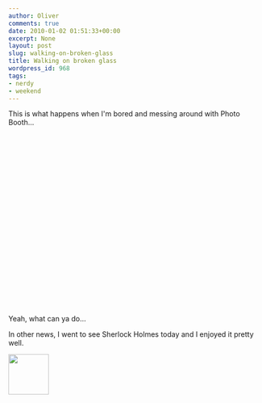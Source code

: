 ```yaml
---
author: Oliver
comments: true
date: 2010-01-02 01:51:33+00:00
excerpt: None
layout: post
slug: walking-on-broken-glass
title: Walking on broken glass
wordpress_id: 968
tags:
- nerdy
- weekend
---
```


This is what happens when I'm bored and messing around with Photo Booth...

<object width="425" height="344"><param name="movie" value="https://www.youtube.com/v/GQdknZDpu7A&hl=en_US&fs=1&hd=1"></param><param name="allowFullScreen" value="true"></param><param name="allowscriptaccess" value="always"></param><embed src="https://www.youtube.com/v/GQdknZDpu7A&hl=en_US&fs=1&hd=1" type="application/x-shockwave-flash" allowscriptaccess="always" allowfullscreen="true" width="425" height="344"></embed></object>

Yeah, what can ya do...

In other news, I went to see Sherlock Holmes today and I enjoyed it pretty well.

<a href="https://www.owiber.com/2010/01/01/walking-on-broken-glass/photo-on-2010-01-01-at-19-50/" rel="attachment wp-att-969"><img src="https://www.owiber.com/wp-content/uploads/2010/01/Photo-on-2010-01-01-at-19.50-80x80.jpg" alt="" title="Photo on 2010-01-01 at 19.50" width="80" height="80" class="alignnone size-thumbnail wp-image-969" /></a>